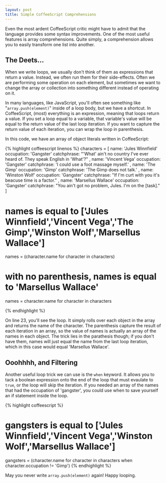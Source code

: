 ```yaml
---
layout: post
title: Simple CoffeeScript Comprehensions
---
```


Even the most ardent CoffeeScript critic might have to admit that the language provides some syntax improvements. One of the most useful features is array comprehensions. Quite simply, a comprehension allows you to easily transform one list into another.

## The Deets...
When we write loops, we usually don't think of them as expressions that return a value. Instead, we often run them for their side-effects. Often we are performing some operation on each element, but sometimes we want to change the array or collection into something different instead of operating on it.

In many languages, like JavaScript, you'll often see something like "<code>array.push(element)</code>" inside of a loop body, but we have a shortcut. In CoffeeScript, (most) everything is an expression, meaning that loops return a value. If you set a loop equal to a variable, that variable's value will be equal to the return value of the last loop iteration. If you want to capture the return value of each iteration, you can wrap the loop in parenthesis.

In this code, we have an array of object literals written in CoffeeScript:

{% highlight coffeescript linenos %}
characters = [
    name: 'Jules Winnfield'
    occupation: 'Gangster'
    catchphrase: "'What' ain't no country I've ever heard of. They speak English in 'What'?"
  ,
    name: 'Vincent Vega'
    occupation: 'Gangster'
    catchphrase: 'I could use a foot massage myself.'
  ,
    name: 'The Gimp'
    occupation: 'Gimp'
    catchphrase: 'The Gimp does not talk.'
  ,
    name: 'Winston Wolf'
    occupation: 'Gangster'
    catchphrase: "If I'm curt with you it's beacuse time is a factor."
  ,
    name: 'Marsellus Wallace'
    occupation: 'Gangster'
    catchphrase: "You ain't got no problem, Jules. I'm on the [task]."
]

# names is equal to ['Jules Winnfield','Vincent Vega','The Gimp','Winston Wolf','Marsellus Wallace']
names = (character.name for character in characters)

# with no parenthesis, names is equal to 'Marsellus Wallace'
names = character.name for character in characters

{% endhighlight %}

On line 23, you'll see the loop. It simply rolls over each object in the array and returns the name of the character. The parenthesis capture the result of each iteration in an array, so the value of names is actually an array of the names in each object. The trick lies in the parathesis though; if you don't have them, names will just equal the name from the last loop iteration, which in this case would equal 'Marsellus Wallace'.

## Ooohhhh, and Filtering
Another useful loop trick we can use is the <code>when</code> keyword. It allows you to tack a boolean expression onto the end of the loop that must evaulate to <code>true</code>, or the loop will skip the iteration. If you needed an array of the names that had the occupation of 'gangster', you could use when to save yourself an if statement inside the loop.

{% highlight coffeescript %}
# gangsters is equal to ['Jules Winnfield','Vincent Vega','Winston Wolf','Marsellus Wallace']
gangsters = (character.name for character in characters when character.occupation != 'Gimp')
{% endhighlight %}

May you never write <code>array.push(element)</code> again! Happy looping.
